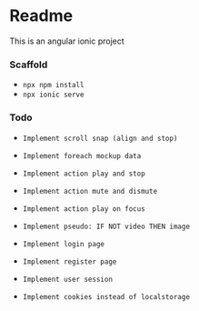 # Readme

This is an angular ionic project

### Scaffold

- `npx npm install`
- `npx ionic serve`

### Todo
- `Implement scroll snap (align and stop)`
- `Implement foreach mockup data`

- `Implement action play and stop `
- `Implement action mute and dismute`
- `Implement action play on focus`

- `Implement pseudo: IF NOT video THEN image`

- `Implement login page`
- `Implement register page`

- `Implement user session`
- `Implement cookies instead of localstorage`

